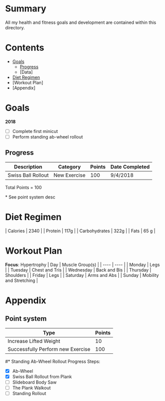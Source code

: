 # Summary
All my health and fitness goals and development are contained within this directory.

# Contents
- [Goals](./#goals)
  - [Progress](./#progress)
  - [Data]
- [Diet Regimen](./#diet-regimen)
- [Workout Plan]
- [Appendix]

# Goals
**2018**
- [ ] Complete first minicut
- [ ] Perform standing ab-wheel rollout

## Progress
| Description | Category | Points | Date Completed |
| --- | --- | --- | --- |
| Swiss Ball Rollout | New Exercise | 100 | 9/4/2018 |

Total Points = 100

\* See point system desc

# Diet Regimen
| Calories | 2340 |
| Protein | 117g |
| Carbohydrates | 322g |
| Fats | 65 g |

# Workout Plan
**Focus**: Hypertrophy
| Day | Muscle Group(s) |
| ---- | ---- |
| Monday | Legs |
| Tuesday | Chest and Tris |
| Wednesday | Back and Bis |
| Thursday | Shoulders |
| Friday | Legs |
| Saturday | Arms and Abs |
| Sunday | Mobility and Stretching |

# Appendix
## Point system
| Type | Points |
| --- | --- |
| Increase Lifted Weight | 10 |
| Successfully Perform new Exercise | 100 |


#* Standing Ab-Wheel Rollout Progress
Steps:
- [X] Ab-Wheel
- [X] Swiss Ball Rollout from Plank
- [ ] Slideboard Body Saw
- [ ] The Plank Walkout
- [ ] Standing Rollout

